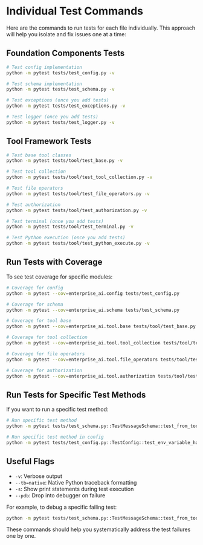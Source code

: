 # Individual Test Commands

Here are the commands to run tests for each file individually. This approach will help you isolate and fix issues one at a time:

## Foundation Components Tests

```bash
# Test config implementation
python -m pytest tests/test_config.py -v

# Test schema implementation
python -m pytest tests/test_schema.py -v

# Test exceptions (once you add tests)
python -m pytest tests/test_exceptions.py -v

# Test logger (once you add tests)
python -m pytest tests/test_logger.py -v
```

## Tool Framework Tests

```bash
# Test base tool classes
python -m pytest tests/tool/test_base.py -v

# Test tool collection
python -m pytest tests/tool/test_tool_collection.py -v

# Test file operators
python -m pytest tests/tool/test_file_operators.py -v

# Test authorization
python -m pytest tests/tool/test_authorization.py -v

# Test terminal (once you add tests)
python -m pytest tests/tool/test_terminal.py -v

# Test Python execution (once you add tests)
python -m pytest tests/tool/test_python_execute.py -v
```

## Run Tests with Coverage

To see test coverage for specific modules:

```bash
# Coverage for config
python -m pytest --cov=enterprise_ai.config tests/test_config.py

# Coverage for schema
python -m pytest --cov=enterprise_ai.schema tests/test_schema.py

# Coverage for tool base
python -m pytest --cov=enterprise_ai.tool.base tests/tool/test_base.py

# Coverage for tool collection
python -m pytest --cov=enterprise_ai.tool.tool_collection tests/tool/test_tool_collection.py

# Coverage for file operators
python -m pytest --cov=enterprise_ai.tool.file_operators tests/tool/test_file_operators.py

# Coverage for authorization
python -m pytest --cov=enterprise_ai.tool.authorization tests/tool/test_authorization.py
```

## Run Tests for Specific Test Methods

If you want to run a specific test method:

```bash
# Run specific test method
python -m pytest tests/test_schema.py::TestMessageSchema::test_from_tool_calls -v

# Run specific test method in config
python -m pytest tests/test_config.py::TestConfig::test_env_variable_handling -v
```

## Useful Flags

- `-v`: Verbose output
- `--tb=native`: Native Python traceback formatting
- `-s`: Show print statements during test execution
- `--pdb`: Drop into debugger on failure

For example, to debug a specific failing test:

```bash
python -m pytest tests/test_schema.py::TestMessageSchema::test_from_tool_calls -v --pdb
```

These commands should help you systematically address the test failures one by one.
